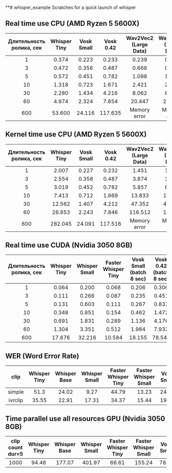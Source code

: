**# whisper_example
Scratches for a quick launch of whisper


## **Real time use CPU (AMD Ryzen 5 5600X)**

|Длительность ролика, сек|Whisper Tiny|Vosk Small|Vosk 0.42|Wav2Vec2 (Large Data)|Wav2Vec2 (Small Data)|
| :-: | :-: | :-: | :-: | :-: | :-: |
|1|0\.374|0\.223|0\.233|0\.239|0\.245|
|3|0\.472|0\.356|0\.487|0\.668|0\.645|
|5|0\.572|0\.451|0\.782|1\.098|1\.012|
|10|1\.318|0\.723|1\.671|2\.421|2\.273|
|30|2\.280|1\.434|4\.216|8\.062|8\.166|
|60|4\.974|2\.324|7\.854|20\.447|20\.706|
|600|53\.600|24\.116|117\.635|Memory error|Memory error|
## **Kernel time use CPU (AMD Ryzen 5 5600X)**
 
|Длительность ролика, сек|Whisper Tiny|Vosk Small|Vosk 0.42|Wav2Vec2 (Large Data)|Wav2Vec2 (Small Data)|
| :-: | :-: | :-: | :-: | :-: | :-: |
|1|2\.007|0\.227|0\.232|1\.451|1\.416|
|3|2\.554|0\.358|0\.487|3\.874|3\.873|
|5|3\.019|0\.452|0\.782|5\.857|6\.200|
|10|7\.413|0\.712|1\.669|13\.833|13\.350|
|30|12\.562|1\.407|4\.212|47\.352|47\.145|
|60|26\.853|2\.243|7\.846|116\.512|117\.32|
|600|282\.045|24\.091|117\.516|Memory error|Memory error|
## **Real time use CUDA (Nvidia 3050 8GB)**

|Длительность ролика, сек|Whisper Tiny|Whisper Small|Faster Whisper Tiny|Vosk Small (batch 8 sec)|Vosk 0.42 (batch 8 sec)|Wav2Vec2|Nvidia NeMo|
| :-: | :-: | :-: | :-: | :-: | :-: | :-: | :-: |
|1|0\.064|0\.200|0\.068|0\.206|0\.306|0\.028|0\.029|
|3|0\.111|0\.266|0\.087|0\.235|0\.451|0\.054|0\.027|
|5|0\.131|0\.603|0\.111|0\.267|0\.837|0\.073|0\.028|
|10|0\.348|0\.851|0\.154|0\.462|1\.472|0\.165|0\.035|
|30|0\.691|1\.831|0\.289|1\.136|4\.176|0\.535|0\.069|
|60|1\.304|3\.351|0\.512|1\.984|7\.932|1\.352|0\.104|
|600|17\.676|32\.216|10\.584|18\.155|78\.541|Mem error|0\.684|
## **WER (Word Error Rate)**

|clip|Whisper Tiny|Whisper Base|Whisper Small|Faster Whisper Tiny|Faster Whisper Small|Vosk Small |Vosk 0.22|Vosk 0.42 |Wav2Vec2|Nvidia NeMo (Sber)|
| :-: | :-: | :-: | :-: | :-: | :-: | :-: | :-: | :-: | :-: | :-: |
|simple|51\.3|24\.02|9\.27|44\.79|13\.23|24\.68|20\.14|15\.51|39\.94|39\.61|
|ivrclip|35\.55|22\.91|17\.31|34\.37|15\.44|19\.39|18\.47|16\.39|30\.67|24\.49|

## **Time parallel use all resources GPU (Nvidia 3050 8GB)**

| clip count dur=5 | Whisper Tiny | Whisper Base | Whisper Small | Faster Whisper Tiny | Faster Whisper Small | Vosk Small | Vosk 0.22 | Vosk 0.42 | Wav2Vec2 | Nvidia NeMo (Sber) |
| :-: | :-: | :-: | :-: | :-: | :-: | :-: | :-: | :-: | :-: | :-: |
| 1000 | 94.48 | 177.07 | 401.97 | 66.61 | 155.24 | 78.67 | 70.52 | 762.28 | 90.118 | 11.59 |
